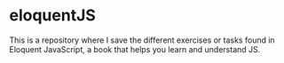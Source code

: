 # eloquentJS
This is a repository where I save the different exercises or tasks found in Eloquent JavaScript, a book that helps you learn and understand JS.
